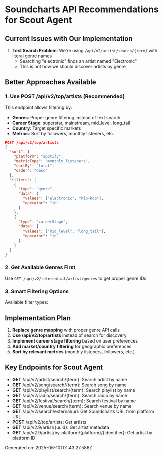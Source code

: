# Soundcharts API Recommendations for Scout Agent

## Current Issues with Our Implementation

1. **Text Search Problem**: We're using `/api/v2/artist/search/{term}` with literal genre names
   - Searching "electronic" finds an artist named "Electronic"
   - This is not how we should discover artists by genre

## Better Approaches Available

### 1. Use POST /api/v2/top/artists (Recommended)
This endpoint allows filtering by:
- **Genres**: Proper genre filtering instead of text search
- **Career Stage**: superstar, mainstream, mid_level, long_tail
- **Country**: Target specific markets
- **Metrics**: Sort by followers, monthly listeners, etc.

```json
POST /api/v2/top/artists
{
  "sort": {
    "platform": "spotify",
    "metricType": "monthly_listeners", 
    "sortBy": "total",
    "order": "desc"
  },
  "filters": [
    {
      "type": "genre",
      "data": {
        "values": ["electronic", "hip-hop"],
        "operator": "in"
      }
    },
    {
      "type": "careerStage", 
      "data": {
        "values": ["mid_level", "long_tail"],
        "operator": "in"
      }
    }
  ]
}
```

### 2. Get Available Genres First
Use `GET /api/v2/referential/artist/genres` to get proper genre IDs

### 3. Smart Filtering Options
Available filter types:


## Implementation Plan

1. **Replace genre mapping** with proper genre API calls
2. **Use /api/v2/top/artists** instead of search for discovery
3. **Implement career stage filtering** based on user preferences  
4. **Add market/country filtering** for geographic preferences
5. **Sort by relevant metrics** (monthly listeners, followers, etc.)

## Key Endpoints for Scout Agent

- **GET** /api/v2/artist/search/{term}: Search artist by name
- **GET** /api/v2/song/search/{term}: Search song by name
- **GET** /api/v2/playlist/search/{term}: Search playlist by name
- **GET** /api/v2/radio/search/{term}: Search radio by name
- **GET** /api/v2/festival/search/{term}: Search festival by name
- **GET** /api/v2/venue/search/{term}: Search venue by name
- **GET** /api/v2/search/external/url: Get Soundcharts URL from platform URL
- **POST** /api/v2/top/artists: Get artists
- **GET** /api/v2.9/artist/{uuid}: Get artist metadata
- **GET** /api/v2.9/artist/by-platform/{platform}/{identifier}: Get artist by platform ID

Generated on: 2025-06-10T01:43:27.586Z
